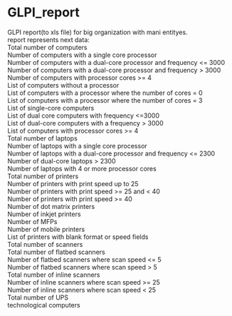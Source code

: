 # GLPI_report
GLPI report(to xls file) for big organization with mani entityes.<br>
report represents next data:<br>
Total number of computers <br>
Number of computers with a single core processor<br>
Number of computers with a dual-core processor and frequency <= 3000<br>
Number of computers with a dual-core processor and frequency > 3000<br>
Number of computers with processor cores >= 4<br>
List of computers without a processor<br>
List of computers with a processor where the number of cores = 0<br>
List of computers with a processor where the number of cores = 3<br>
List of single-core computers<br>
List of dual core computers with frequency <=3000<br>
List of dual-core computers with a frequency > 3000<br>
List of computers with processor cores >= 4<br>
Total number of laptops<br>
Number of laptops with a single core processor<br>
Number of laptops with a dual-core processor and frequency <= 2300<br>
Number of dual-core laptops > 2300<br>
Number of laptops with 4 or more processor cores<br>
Total number of printers<br>
Number of printers with print speed up to 25<br>
Number of printers with print speed >= 25 and < 40<br>
Number of printers with print speed >= 40<br>
Number of dot matrix printers<br>
Number of inkjet printers<br>
Number of MFPs<br>
Number of mobile printers<br>
List of printers with blank format or speed fields<br>
Total number of scanners<br>
Total number of flatbed scanners<br>
Number of flatbed scanners where scan speed <= 5<br>
Number of flatbed scanners where scan speed > 5<br>
Total number of inline scanners<br>
Number of inline scanners where scan speed >= 25<br>
Number of inline scanners where scan speed < 25<br>
Total number of UPS<br>
technological computers<br>

